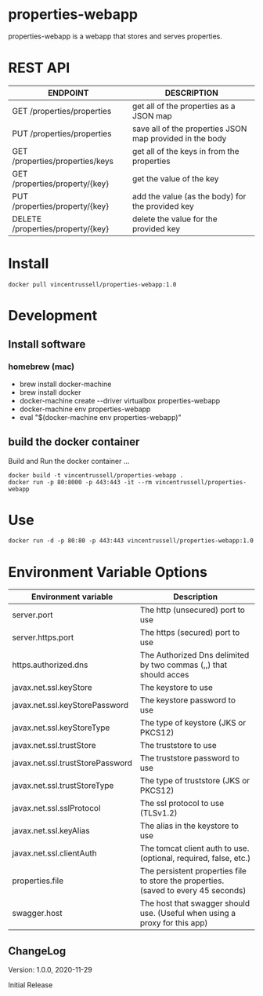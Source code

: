 properties-webapp
============================

properties-webapp is a webapp that stores and serves properties.


# REST API
| ENDPOINT |DESCRIPTION  |
|--|--|
| GET /properties/properties | get all of the properties as a JSON map |
| PUT /properties/properties | save all of the properties JSON map provided in the body|
| GET /properties/properties/keys | get all of the keys in from the properties |
| GET /properties/property/{key} | get the value of the key |
| PUT /properties/property/{key} | add the value (as the body) for the provided key |
| DELETE /properties/property/{key} | delete the value for the provided key |


# Install

```
docker pull vincentrussell/properties-webapp:1.0
```

# Development
## Install software
### homebrew (mac)
* brew install docker-machine
* brew install docker
* docker-machine create --driver virtualbox properties-webapp
* docker-machine env properties-webapp
* eval "$(docker-machine env properties-webapp)"


## build the docker container
Build and Run the docker container ...

```
docker build -t vincentrussell/properties-webapp .
docker run -p 80:8000 -p 443:443 -it --rm vincentrussell/properties-webapp
```

# Use

```
docker run -d -p 80:80 -p 443:443 vincentrussell/properties-webapp:1.0
```

# Environment Variable Options

| Environment variable             | Description                                                                         |
|----------------------------------|-------------------------------------------------------------------------------------|
| server.port                      | The http (unsecured) port to use                                                    |
| server.https.port                | The https (secured) port to use                                                     |
| https.authorized.dns             | The Authorized Dns delimited by two commas (,,) that should acces                   |
| javax.net.ssl.keyStore           | The keystore to use                                                                 |
| javax.net.ssl.keyStorePassword   | The keystore password to use                                                        |
| javax.net.ssl.keyStoreType       | The type of keystore (JKS or PKCS12)                                                |
| javax.net.ssl.trustStore         | The truststore to use                                                               |
| javax.net.ssl.trustStorePassword | The truststore password to use                                                      |
| javax.net.ssl.trustStoreType     | The type of truststore (JKS or PKCS12)                                              |
| javax.net.ssl.sslProtocol        | The ssl protocol to use (TLSv1.2)                                                   |
| javax.net.ssl.keyAlias           | The alias in the keystore to use                                                    |
| javax.net.ssl.clientAuth         | The tomcat client auth to use.  (optional, required, false, etc.)                   |
| properties.file                  | The persistent properties file to store the properties. (saved to every 45 seconds) |
| swagger.host                     | The host that swagger should use.  (Useful when using a proxy for this app)         |




## ChangeLog

Version: 1.0.0, 2020-11-29

Initial Release
